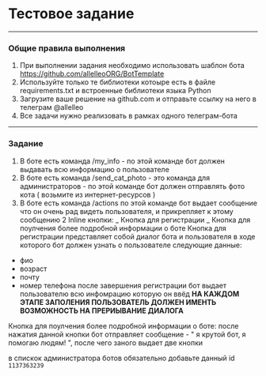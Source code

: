 # Тестовое задание

---

### Общие правила выполнения

1. При выполнении задания необходимо использовать шаблон бота https://github.com/allelleoORG/BotTemplate
2. Используйте только те библиотеки котоыре есть в файле requirements.txt и встроенные библиотеки языка Python
3. Загрузите ваше решение на github.com и отправьте ссылку на него в телеграм @allelleo
4. Все задачи нужно реализовать в рамках одного телеграм-бота

---

### Задание

1. В боте есть команда /my_info - по этой команде бот должен выдавать всю информацию о пользователе
2. В боте есть команда /send_cat_photo - это команда для администраторов - по этой команде бот должен отправлять фото кота ( возьмите из интернет-ресурсов )
3. В боте есть команда /actions по этой команде бот выдает сообщение что он очень рад видеть пользователя, и прикрепляет к этому сообщению 2 Inline кнопки:
   _ Кнопка для регистрации
   _ Кнопка для поулчения более подробной информации о боте
   Кнопка для регистрации представляет собой диалог бота и пользователя в ходе которого бот должен узнать о пользователе следующие данные:

- фио
- возраст
- почту
- номер телефона
  после завершения регистрации бот выдает пользователю всю инфомрацию которую он ввёд
  **НА КАЖДОМ ЭТАПЕ ЗАПОЛЕНИЯ ПОЛЬЗОВАТЕЛЬ ДОЛЖЕН ИМЕНТЬ ВОЗМОЖНОСТЬ НА ПРЕРИЫВАНИЕ ДИАЛОГА**

Кнопка для поулчения более подробной информации о боте:
после нажатия данной кнопки бот отправляет сообщение - " я крутой бот, я помогаю людям! ", после чего заного выдает две кнопки

в спискок администратора ботов обязательно добавьте данный id `1137363239`
